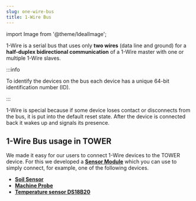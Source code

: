 ```yaml
---
slug: one-wire-bus
title: 1-Wire Bus
---
```

import Image from '@theme/IdealImage';

1-Wire is a serial bus that uses only **two wires** (data line and ground) for a **half-duplex bidirectional communication** of a 1-Wire master with one or multiple 1-Wire slaves.

:::info

To identify the devices on the bus each device has a unique 64-bit identification number (ID).

:::

1-Wire is special because if some device loses contact or disconnects from the bus, it is put into the default reset state. After the device is connected back it wakes up and signals its presence.

## 1-Wire Bus usage in TOWER

We made it easy for our users to connect 1-Wire devices to the TOWER device. For this we developed a [**Sensor Module**](../hardware-modules/about-sensor-module.md) which you can use to simply connect, for example, one of the following devices.

- [**Soil Sensor**](https://shop.hardwario.com/soil-sensor/)
- [**Machine Probe**](https://shop.hardwario.com/machine-probe-2m-cable/)
- [**Temperature sensor DS18B20**](https://shop.hardwario.com/temperature-sensor-ds18b20-original-10m-cable/)

